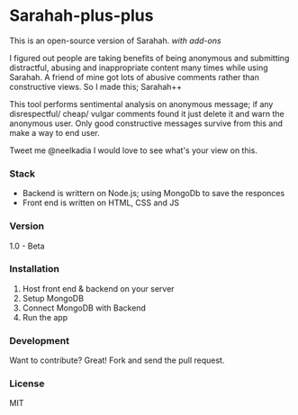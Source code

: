 # Sarahah-plus-plus

This is an open-source version of Sarahah. *with add-ons* 

I figured out people are taking benefits of being anonymous and submitting distractful, abusing and inappropriate content many times while using Sarahah. A friend of mine got lots of abusive comments rather than constructive views. So I made this; Sarahah++ 

This tool performs sentimental analysis on anonymous message; if any disrespectful/ cheap/ vulgar comments found it just delete it and warn the anonymous user. Only good constructive messages survive from this and make a way to end user. 

Tweet me @neelkadia I would love to see what's your view on this.

### Stack

* Backend is writtern on Node.js; using MongoDb to save the responces<br />
* Front end is written on HTML, CSS and JS<br />

### Version

1.0 - Beta

### Installation

1. Host front end & backend on your server
2. Setup MongoDB
3. Connect MongoDB with Backend
4. Run the app

### Development

Want to contribute? Great! Fork and send the pull request.

### License

MIT
